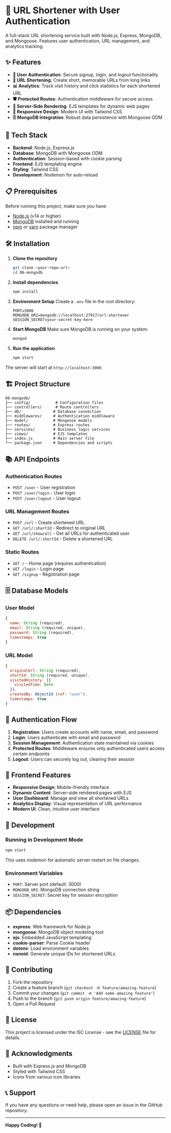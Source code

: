 # 🔗 URL Shortener with User Authentication

A full-stack URL shortening service built with Node.js, Express, MongoDB, and Mongoose. Features user authentication, URL management, and analytics tracking.

## ✨ Features

- **🔐 User Authentication**: Secure signup, login, and logout functionality
- **🔗 URL Shortening**: Create short, memorable URLs from long links
- **📊 Analytics**: Track visit history and click statistics for each shortened URL
- **🛡️ Protected Routes**: Authentication middleware for secure access
- **🎨 Server-Side Rendering**: EJS templates for dynamic web pages
- **📱 Responsive Design**: Modern UI with Tailwind CSS
- **🗄️ MongoDB Integration**: Robust data persistence with Mongoose ODM

## 🚀 Tech Stack

- **Backend**: Node.js, Express.js
- **Database**: MongoDB with Mongoose ODM
- **Authentication**: Session-based with cookie parsing
- **Frontend**: EJS templating engine
- **Styling**: Tailwind CSS
- **Development**: Nodemon for auto-reload

## 📋 Prerequisites

Before running this project, make sure you have:

- [Node.js](https://nodejs.org/) (v14 or higher)
- [MongoDB](https://www.mongodb.com/) installed and running
- [npm](https://www.npmjs.com/) or [yarn](https://yarnpkg.com/) package manager

## 🛠️ Installation

1. **Clone the repository**
   ```bash
   git clone <your-repo-url>
   cd 06-mongodb
   ```

2. **Install dependencies**
   ```bash
   npm install
   ```

3. **Environment Setup**
   Create a `.env` file in the root directory:
   ```env
   PORT=3000
   MONGODB_URI=mongodb://localhost:27017/url-shortener
   SESSION_SECRET=your-secret-key-here
   ```

4. **Start MongoDB**
   Make sure MongoDB is running on your system:
   ```bash
   mongod
   ```

5. **Run the application**
   ```bash
   npm start
   ```

The server will start at `http://localhost:3000`

## 🏗️ Project Structure

```
06-mongodb/
├── config/           # Configuration files
├── controllers/      # Route controllers
├── db/              # Database connection
├── middlewares/     # Authentication middleware
├── model/           # Mongoose models
├── routes/          # Express routes
├── services/        # Business logic services
├── views/           # EJS templates
├── index.js         # Main server file
└── package.json     # Dependencies and scripts
```

## 📚 API Endpoints

### Authentication Routes
- `POST /user` - User registration
- `POST /user/login` - User login
- `POST /user/logout` - User logout

### URL Management Routes
- `POST /url` - Create shortened URL
- `GET /url/:shortId` - Redirect to original URL
- `GET /url/show/all` - Get all URLs for authenticated user
- `DELETE /url/:shortId` - Delete a shortened URL

### Static Routes
- `GET /` - Home page (requires authentication)
- `GET /login` - Login page
- `GET /signup` - Registration page

## 🗄️ Database Models

### User Model
```javascript
{
  name: String (required),
  email: String (required, unique),
  password: String (required),
  timestamps: true
}
```

### URL Model
```javascript
{
  originalUrl: String (required),
  shortId: String (required, unique),
  visitedHistory: [{
    visitedTime: Date
  }],
  createdBy: ObjectId (ref: "user"),
  timestamps: true
}
```

## 🔐 Authentication Flow

1. **Registration**: Users create accounts with name, email, and password
2. **Login**: Users authenticate with email and password
3. **Session Management**: Authentication state maintained via cookies
4. **Protected Routes**: Middleware ensures only authenticated users access certain endpoints
5. **Logout**: Users can securely log out, clearing their session

## 🎨 Frontend Features

- **Responsive Design**: Mobile-friendly interface
- **Dynamic Content**: Server-side rendered pages with EJS
- **User Dashboard**: Manage and view all shortened URLs
- **Analytics Display**: Visual representation of URL performance
- **Modern UI**: Clean, intuitive user interface

## 🚀 Development

### Running in Development Mode
```bash
npm start
```
This uses nodemon for automatic server restart on file changes.

### Environment Variables
- `PORT`: Server port (default: 3000)
- `MONGODB_URI`: MongoDB connection string
- `SESSION_SECRET`: Secret key for session encryption

## 📦 Dependencies

- **express**: Web framework for Node.js
- **mongoose**: MongoDB object modeling tool
- **ejs**: Embedded JavaScript templating
- **cookie-parser**: Parse Cookie header
- **dotenv**: Load environment variables
- **nanoid**: Generate unique IDs for shortened URLs

## 🤝 Contributing

1. Fork the repository
2. Create a feature branch (`git checkout -b feature/amazing-feature`)
3. Commit your changes (`git commit -m 'Add some amazing feature'`)
4. Push to the branch (`git push origin feature/amazing-feature`)
5. Open a Pull Request

## 📝 License

This project is licensed under the ISC License - see the [LICENSE](LICENSE) file for details.

## 🙏 Acknowledgments

- Built with Express.js and MongoDB
- Styled with Tailwind CSS
- Icons from various icon libraries

## 📞 Support

If you have any questions or need help, please open an issue in the GitHub repository.

---

**Happy Coding! 🚀**


